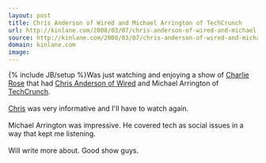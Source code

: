 ```yaml
---
layout: post
title: Chris Anderson of Wired and Michael Arrington of TechCrunch
url: http://kinlane.com/2008/03/07/chris-anderson-of-wired-and-michael-arrington-of-techcrunch/
source: http://kinlane.com/2008/03/07/chris-anderson-of-wired-and-michael-arrington-of-techcrunch/
domain: kinlane.com
image: 
---
```

{% include JB/setup %}Was just watching and enjoying a show of <a href="http://www.charlierose.com/home">Charlie Rose</a> that had <a href="http://www.thelongtail.com/about.html">Chris Anderson of Wired</a> and Michael Arrington of <a href="http://www.techcrunch.com/">TechCrunch</a>.<br />
<br />
<a href="http://www.thelongtail.com/about.html">Chris</a> was very informative and I'll have to watch again.<br />
<br />
Michael Arrington was impressive. He covered tech as social issues in a way that kept me listening.<br />
<br />
Will write more about. Good show guys.